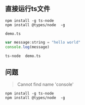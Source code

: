 ## 直接运行ts文件

```shell
npm install -g ts-node
npm install @types/node  -g
```


`demo.ts`
```javascript
var message:string = "hello world"
console.log(message)
```

```shell
ts-node  demo.ts
```


## 问题



> Cannot find name 'console'

```shell
npm install -g ts-node
npm install @types/node  -g
```